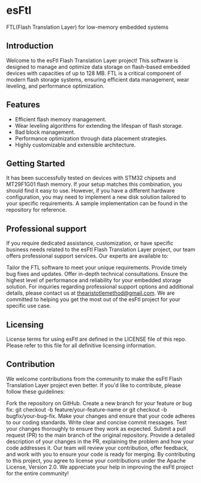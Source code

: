 # esFtl
FTL(Flash Translation Layer) for low-memory embedded systems

## Introduction
Welcome to the esFtl Flash Translation Layer project! This software is designed to manage and optimize data storage on flash-based embedded devices with capacities of up to 128 MB. FTL is a critical component of modern flash storage systems, ensuring efficient data management, wear leveling, and performance optimization.

## Features

- Efficient flash memory management.
- Wear leveling algorithms for extending the lifespan of flash storage.
- Bad block management.
- Performance optimization through data placement strategies.
- Highly customizable and extensible architecture.

## Getting Started

It has been successfully tested on devices with STM32 chipsets and MT29F1G01 flash memory. If your setup matches this combination, you should find it easy to use. However, if you have a different hardware configuration, you may need to implement a new disk solution tailored to your specific requirements. A sample implementation can be found in the repository for reference.

## Professional support

If you require dedicated assistance, customization, or have specific business needs related to the esFtl Flash Translation Layer project, our team offers professional support services. Our experts are available to:

Tailor the FTL software to meet your unique requirements.
Provide timely bug fixes and updates.
Offer in-depth technical consultations.
Ensure the highest level of performance and reliability for your embedded storage solution.
For inquiries regarding professional support options and additional details, please contact us at thearistotlemethod@gmail.com. We are committed to helping you get the most out of the esFtl project for your specific use case.

## Licensing

License terms for using esFtl are defined in the LICENSE file of this repo. Please refer to this file for all definitive licensing information. 

## Contribution

We welcome contributions from the community to make the esFtl Flash Translation Layer project even better. If you'd like to contribute, please follow these guidelines:

Fork the repository on GitHub.
Create a new branch for your feature or bug fix: git checkout -b feature/your-feature-name or git checkout -b bugfix/your-bug-fix.
Make your changes and ensure that your code adheres to our coding standards.
Write clear and concise commit messages.
Test your changes thoroughly to ensure they work as expected.
Submit a pull request (PR) to the main branch of the original repository.
Provide a detailed description of your changes in the PR, explaining the problem and how your code addresses it.
Our team will review your contribution, offer feedback, and work with you to ensure your code is ready for merging.
By contributing to this project, you agree to license your contributions under the Apache License, Version 2.0. We appreciate your help in improving the esFtl project for the entire community!
